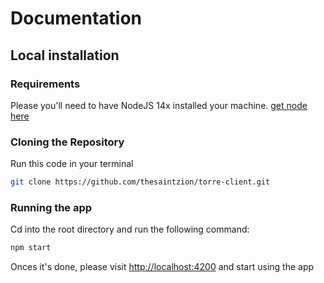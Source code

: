 # Documentation

## Local installation

### Requirements

Please you'll need to have NodeJS 14x installed your machine.  [get node here](https://nodejs.org/en/)

### Cloning the Repository

Run this code in your terminal

```bash
git clone https://github.com/thesaintzion/torre-client.git
```
### Running the app 
Cd into the root directory and run the following command:

```bash
npm start
```

Onces it's done,  please visit [http://localhost:4200](http://localhost:4200) and start  using the app
